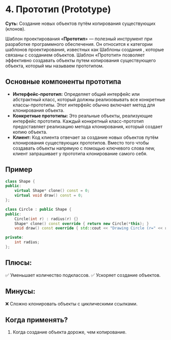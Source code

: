 # 4. Прототип (Prototype)
__Суть:__
Создание новых объектов путём копирования существующих (клонов).

Шаблон проектирования «__Прототип__» — полезный инструмент при разработке программного обеспечения. Он относится к категории шаблонов проектирования, известных как Шаблоны создания , которые связаны с созданием объектов. Шаблон «Прототип» позволяет эффективно создавать объекты путем копирования существующего объекта, который мы называем прототипом.

## Основные компоненты прототипа
* __Интерфейс-прототип:__ Определяет общий интерфейс или абстрактный класс, который должны реализовывать все конкретные классы-прототипы. Этот интерфейс обычно включает метод для клонирования объекта.
* __Конкретные прототипы:__ Это реальные объекты, реализующие интерфейс прототипа. Каждый конкретный класс-прототип предоставляет реализацию метода клонирования, который создает копию объекта.
* __Клиент:__ Код клиента отвечает за создание новых объектов путём клонирования существующих прототипов. Вместо того чтобы создавать объекты напрямую с помощью ключевого слова new, клиент запрашивает у прототипа клонирование самого себя.

## Пример
```c++
class Shape {
public:
    virtual Shape* clone() const = 0;
    virtual void draw() const = 0;
};

class Circle : public Shape {
public:
    Circle(int r) : radius(r) {}
    Shape* clone() const override { return new Circle(*this); }
    void draw() const override { std::cout << "Drawing Circle (r=" << radius << ")\n"; }

private:
    int radius;
};
```
## Плюсы:
✅ Уменьшает количество подклассов.
✅ Ускоряет создание объектов.

## Минусы:
❌ Сложно клонировать объекты с циклическими ссылками.

## Когда применять?
1. Когда создание объекта дороже, чем копирование.